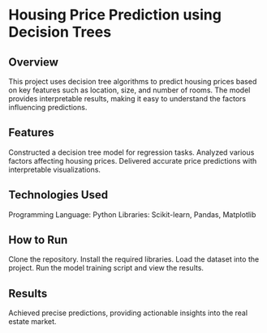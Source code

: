# Housing Price Prediction using Decision Trees
## Overview
This project uses decision tree algorithms to predict housing prices based on key features such as location, size, and number of rooms. The model provides interpretable results, making it easy to understand the factors influencing predictions.

## Features
Constructed a decision tree model for regression tasks.
Analyzed various factors affecting housing prices.
Delivered accurate price predictions with interpretable visualizations.

## Technologies Used
Programming Language: Python
Libraries: Scikit-learn, Pandas, Matplotlib

## How to Run
Clone the repository.
Install the required libraries.
Load the dataset into the project.
Run the model training script and view the results.

## Results
Achieved precise predictions, providing actionable insights into the real estate market.
